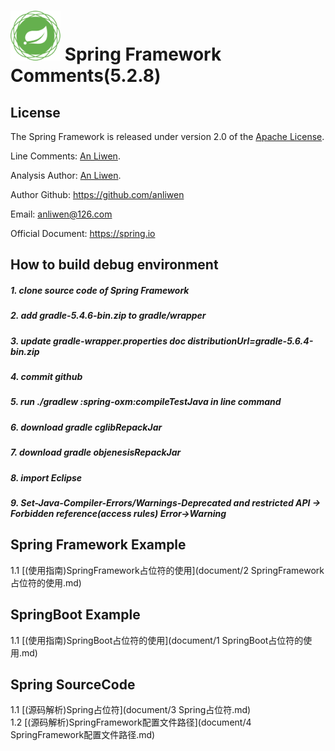 # <img src="src/docs/asciidoc/images/spring-framework.png" width="80" height="80"> Spring Framework Comments(5.2.8)


## License

The Spring Framework is released under version 2.0 of the [Apache License](https://www.apache.org/licenses/LICENSE-2.0).  

Line Comments: [An Liwen](https://github.com/anliwen/spring-framework-5.2.8.RELEASE).  

Analysis Author: [An Liwen](https://github.com/anliwen/spring-framework-5.2.8.RELEASE).  

Author Github: https://github.com/anliwen

Email: anliwen@126.com

Official Document: https://spring.io


## How to build debug environment
##### 1. clone source code of Spring Framework
##### 2. add gradle-5.4.6-bin.zip to gradle/wrapper
##### 3. update gradle-wrapper.properties doc distributionUrl=gradle-5.6.4-bin.zip
##### 4. commit github
##### 5. run ./gradlew :spring-oxm:compileTestJava in line command
##### 6. download gradle cglibRepackJar
##### 7. download gradle objenesisRepackJar
##### 8. import Eclipse
##### 9. Set-Java-Compiler-Errors/Warnings-Deprecated and restricted API -> Forbidden reference(access rules) Error->Warning


## Spring Framework Example
1.1 [(使用指南)SpringFramework占位符的使用](document/2 SpringFramework占位符的使用.md) 
 
## SpringBoot Example
1.1 [(使用指南)SpringBoot占位符的使用](document/1 SpringBoot占位符的使用.md) 

## Spring SourceCode
1.1 [(源码解析)Spring占位符](document/3 Spring占位符.md)  
1.2 [(源码解析)SpringFramework配置文件路径](document/4 SpringFramework配置文件路径.md)  